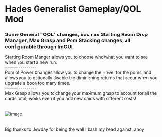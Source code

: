 # Hades Generalist Gameplay/QOL Mod
### Some General "QOL" changes, such as Starting Room Drop Manager, Max Grasp and Pom Stacking changes, all configurable through ImGUI.<br>

Starting Room Manger allows you to choose who/what you want to see when you start a new run. <br>
----------------<br>
Pom of Power Changes allow you to change the +level for the poms, and allows you to optionally disable the diminishing returns that occur when you upgrade a boon too many times. <br>
----------------<br>
Max Grasp allows you to change your maximum grasp to account for all the cards total, works even if you add new cards with different costs!
<br><br><br>
![image](https://github.com/zanncdwbl/zannc-Generalist/releases/download/images/Hades2_J6OrG5uBSL.png)
<br><br><br>
Big thanks to Jowday for being the wall I bash my head against, ahoy
